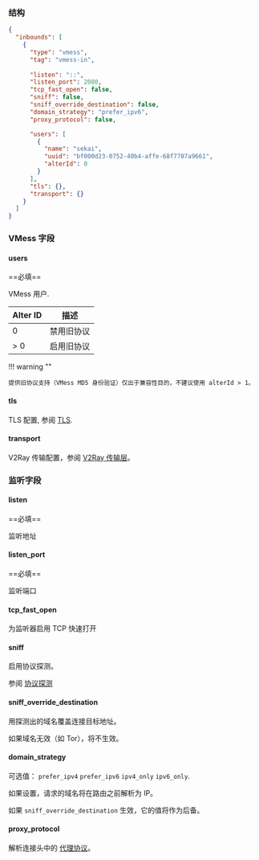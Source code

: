 ### 结构

```json
{
  "inbounds": [
    {
      "type": "vmess",
      "tag": "vmess-in",
      
      "listen": "::",
      "listen_port": 2080,
      "tcp_fast_open": false,
      "sniff": false,
      "sniff_override_destination": false,
      "domain_strategy": "prefer_ipv6",
      "proxy_protocol": false,

      "users": [
        {
          "name": "sekai",
          "uuid": "bf000d23-0752-40b4-affe-68f7707a9661",
          "alterId": 0
        }
      ],
      "tls": {},
      "transport": {}
    }
  ]
}
```

### VMess 字段

#### users

==必填==

VMess 用户.

| Alter ID | 描述    |
|----------|-------|
| 0        | 禁用旧协议 |
| > 0      | 启用旧协议 |

!!! warning ""

    提供旧协议支持（VMess MD5 身份验证）仅出于兼容性目的，不建议使用 alterId > 1。

#### tls

TLS 配置, 参阅 [TLS](/zh/configuration/shared/tls/#inbound).

#### transport

V2Ray 传输配置，参阅 [V2Ray 传输层](/zh/configuration/shared/v2ray-transport)。

### 监听字段

#### listen

==必填==

监听地址

#### listen_port

==必填==

监听端口

#### tcp_fast_open

为监听器启用 TCP 快速打开

#### sniff

启用协议探测。

参阅 [协议探测](/zh/configuration/route/sniff/)

#### sniff_override_destination

用探测出的域名覆盖连接目标地址。

如果域名无效（如 Tor），将不生效。

#### domain_strategy

可选值： `prefer_ipv4` `prefer_ipv6` `ipv4_only` `ipv6_only`.

如果设置，请求的域名将在路由之前解析为 IP。

如果 `sniff_override_destination` 生效，它的值将作为后备。

#### proxy_protocol

解析连接头中的 [代理协议](https://www.haproxy.org/download/1.8/doc/proxy-protocol.txt)。
